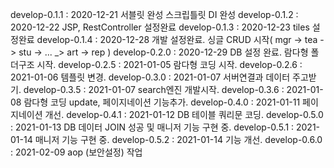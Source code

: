 develop-0.1.1 : 2020-12-21 서블릿 완성 스크립틀릿 DI 완성
develop-0.1.2 : 2020-12-22 JSP, RestController 설정완료
develop-0.1.3 : 2020-12-23 tiles 설정완료
develop-0.1.4 : 2020-12-28 개발 설정완료. 싱글 CRUD 시작( mgr -> tea -> stu -> ... _> art -> rep )
develop-0.2.0 : 2020-12-29 DB 설정 완료. 람다형 폴더구조 시작.
develop-0.2.5 : 2021-01-05 람다형 코딩 시작.
develop-0.2.6 : 2021-01-06 템플릿 변경.
develop-0.3.0 : 2021-01-07 서버연결과 데이터 주고받기.
develop-0.3.5 : 2021-01-07 search엔진 개발시작.
develop-0.3.6 : 2021-01-08 람다형 코딩 update, 페이지네이션 기능추가.
develop-0.4.0 : 2021-01-11 페이지네이션 개선.
develop-0.4.1 : 2021-01-12 DB 테이블 쿼리문 코딩. 
develop-0.5.0 : 2021-01-13 DB 데이터 JOIN 성공 및 매니저 기능 구현 중.
develop-0.5.1 : 2021-01-14 매니저 기능 구현 중.
develop-0.5.2 : 2021-01-14 기능 개선.
develop-0.6.0 : 2021-02-09  aop (보안설정) 작업